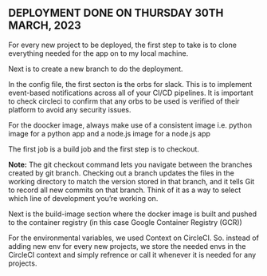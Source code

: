 ## **DEPLOYMENT DONE ON THURSDAY 30TH MARCH, 2023**

For every new project to be deployed, the first step to take is to clone everything needed for the app on to my local machine.

Next is to create a new branch to do the deployment.

In the config file, the first  secton is the orbs  for slack. This is to implement event-based notifications across all of your CI/CD pipelines. It is important to check circleci to confirm that any orbs to be used is verified of their platform to avoid any security issues.

For the doocker image, always make use of a consistent image i.e. python image for a python app and a node.js image for a node.js app



The first job is a build job and the first step is to checkout.

**Note:** The git checkout command lets you navigate between the branches created by git branch. Checking out a branch updates the files in the working directory to match the version stored in that branch, and it tells Git to record all new commits on that branch. Think of it as a way to select which line of development you’re working on.

Next is the build-image section where the docker image is built and pushed to the container registry (in this case Google Container Registry (GCR))


For the environmental variables, we used Context on CircleCI. So. instead of adding new env for every new projects, we store the needed envs in the CircleCI context and simply refrence or call it whenever it is needed for any projects.

